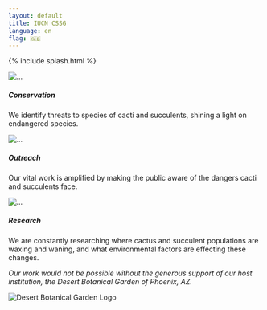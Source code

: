 ```yaml
---
layout: default
title: IUCN CSSG
language: en
flag: 🇬🇧
---
```

{% include splash.html %}
<div class='container'>
  <div class='row mt-5 mb-5'>
    <div class="card-group mx-1">
      <div class="card shadow">
        <img src="{{ site.baseurl }}/assets/images/card1.png" class="card-img-top" alt="...">
        <div class="card-body">
          <h5 class="card-title">Conservation</h5>
          <p class="card-text">We identify threats to species of cacti and succulents, shining a light on endangered species.</p>
        </div>
      </div>
      <div class="card shadow mx-1">
        <img src="{{ site.baseurl }}/assets/images/card2.png" class="card-img-top" alt="...">
        <div class="card-body">
          <h5 class="card-title">Outreach</h5>
          <p class="card-text">Our vital work is amplified by making the public aware of the dangers cacti and succulents face.</p>
        </div>
      </div>
      <div class="card shadow mx-1">
        <img src="{{ site.baseurl }}/assets/images/card3.png" class="card-img-top" alt="...">
        <div class="card-body">
          <h5 class="card-title">Research</h5>
          <p class="card-text">We are constantly researching where cactus and succulent populations are waxing and waning, and what environmental factors are effecting these changes.</p>
        </div>
      </div>
    </div>
  </div>
</div>
<div class='bg-gradient-success'>
<div class='container'>
  <div class='row mt-5 align-items-center'>
    <div class='col-md-8'>
      <p class='h3 font-weight-lighter'>
        <em>
          Our work would not be possible without the generous support of our host institution, the Desert Botanical Garden of Phoenix, AZ.
        </em>
      </p>
    </div>
    <div class='col-md-4 py-4' id='dbg_logo'>
      <img src='{{ site.baseurl }}/images/dbg_logo.jpg' class='rounded-circle img-fluid shadow' alt='Desert Botanical Garden Logo'>
    </div>
  </div>
</div>
</div>